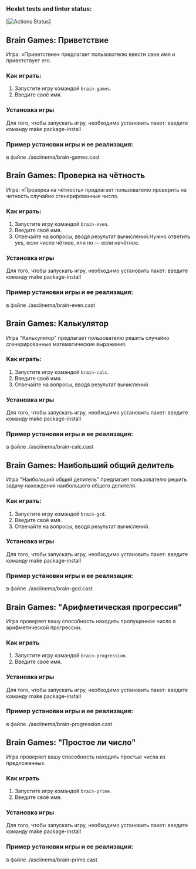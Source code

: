 ### Hexlet tests and linter status:
[![Actions Status](https://github.com/vlrkors/python-project-49/actions/workflows/hexlet-check.yml/badge.svg)]
## Brain Games: Приветствие

Игра: «Приветствие» предлагает пользователю ввести свое имя и приветствует его.
### Как играть:
1. Запустите игру командой `brain-games`.
2. Введите своё имя.

### Установка игры
Для того, чтобы запускать игру, необходимо установить пакет: введите команду make package-install

### Пример установки игры и ее реализация:
в файле ./asciinema/brain-games.cast

## Brain Games: Проверка на чётность

Игра: «Проверка на чётность» предлагает пользователю проверить на четность случайно сгенерированные число.
### Как играть:
1. Запустите игру командой `brain-even`.
2. Введите своё имя.
3. Отвечайте на вопросы, вводя результат вычислений.Нужно ответить yes, если число чётное, или no — если нечётное.

### Установка игры
Для того, чтобы запускать игру, необходимо установить пакет: введите команду make package-install

### Пример установки игры и ее реализация:
в файле ./asciinema/brain-even.cast


## Brain Games: Калькулятор

Игра "Калькулятор" предлагает пользователю решить случайно сгенерированные математические выражения.

### Как играть:
1. Запустите игру командой `brain-calc`.
2. Введите своё имя.
3. Отвечайте на вопросы, вводя результат вычислений.

### Установка игры
Для того, чтобы запускать игру, необходимо установить пакет: введите команду make package-install

### Пример установки игры и ее реализация:
в файле ./asciinema/brain-calc.cast




## Brain Games: Наибольший общий делитель

Игра "Наибольший общий делитель" предлагает пользователю решить задачу нахождения наибольшего общего делителя.

### Как играть:
1. Запустите игру командой `brain-gcd`.
2. Введите своё имя.
3. Отвечайте на вопросы, вводя результат вычислений.

### Установка игры
Для того, чтобы запускать игру, необходимо установить пакет: введите команду make package-install

### Пример установки игры и ее реализация:
в файле ./asciinema/brain-gcd.cast


## Brain Games: "Арифметическая прогрессия"

Игра проверяет вашу способность находить пропущенное число в арифметической прогрессии.

### Как играть

1. Запустите игру командой `brain-progression`.
2. Введите своё имя.

### Установка игры
Для того, чтобы запускать игру, необходимо установить пакет: введите команду make package-install

### Пример установки игры и ее реализация:
в файле ./asciinema/brain-progression.cast

## Brain Games: "Простое ли число"

Игра проверяет вашу способность находить простые числа из предложенных.

### Как играть

1. Запустите игру командой `brain-prime`.
2. Введите своё имя.

### Установка игры
Для того, чтобы запускать игру, необходимо установить пакет: введите команду make package-install

### Пример установки игры и ее реализация:
в файле ./asciinema/brain-prime.cast